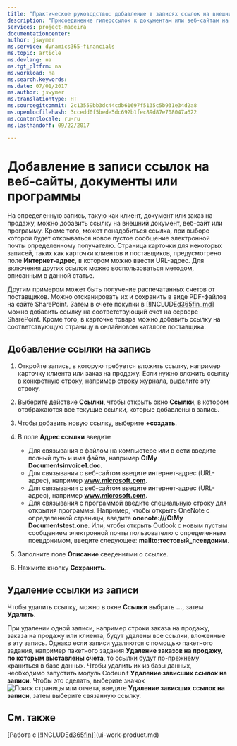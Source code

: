 ```yaml
---
title: "Практическое руководство: добавление в записях ссылок на внешние документы или программы | Документы Майкрософт"
description: "Присоединение гиперссылок к документам или веб-сайтам на конкретную запись, например, на клиента или документ."
services: project-madeira
documentationcenter: 
author: jswymer
ms.service: dynamics365-financials
ms.topic: article
ms.devlang: na
ms.tgt_pltfrm: na
ms.workload: na
ms.search.keywords: 
ms.date: 07/01/2017
ms.author: jswymer
ms.translationtype: HT
ms.sourcegitcommit: 2c13559bb3dc44cdb61697f5135c5b931e34d2a8
ms.openlocfilehash: 3ccedd0f5bede5dc692b1fec89d87e708047a622
ms.contentlocale: ru-ru
ms.lasthandoff: 09/22/2017

---
```

# <a name="adding-links-to-websites-documents-or-programs-on-records"></a>Добавление в записи ссылок на веб-сайты, документы или программы
На определенную запись, такую как клиент, документ или заказ на продажу, можно добавить ссылку на внешний документ, веб-сайт или программу. Кроме того, может понадобиться ссылка, при выборе которой будет открываться новое пустое сообщение электронной почты определенному получателю. Страница карточки для некоторых записей, таких как карточки клиентов и поставщиков, предусмотрено поле **Интернет-адрес**, в котором можно ввести URL-адрес. Для включения других ссылок можно воспользоваться методом, описанным в данной статье.

Другим примером может быть получение распечатанных счетов от поставщиков. Можно отсканировать их и сохранить в виде PDF-файлов на сайте SharePoint. Затем в счете покупки в [!INCLUDE[d365fin_md](includes/d365fin_md.md)] можно добавить ссылку на соответствующий счет на сервере SharePoint. Кроме того, в карточке товара можно добавить ссылку на соответствующую страницу в онлайновом каталоге поставщика.
  
## <a name="to-add-a-link-on-a-record"></a>Добавление ссылки на запись   
  
1.  Откройте запись, в которую требуется вложить ссылку, например карточку клиента или заказ на продажу. Если нужно вложить ссылку в конкретную строку, например строку журнала, выделите эту строку.  
  
2.  Выберите действие **Ссылки**, чтобы открыть окно **Ссылки**, в котором отображаются все текущие ссылки, которые добавлены в запись.

3. Чтобы добавить новую ссылку, выберите **+создать**. 
  
4.  В поле **Адрес ссылки** введите

    -   Для связывания с файлом на компьютере или в сети введите полный путь и имя файла, например **C:My Documentsinvoice1.doc**.
    -   Для связывания с веб-сайтом введите интернет-адрес (URL-адрес), например **www.microsoft.com**. 
    -   Для связывания с веб-сайтом введите интернет-адрес (URL-адрес), например **www.microsoft.com**. 
    -   Для связывания с программой введите специальную строку для открытия программы. Например, чтобы открыть OneNote с определенной страницы, введите **onenote:///C:My Documentstest.one**. Или, чтобы открыть Outlook с новым пустым сообщением электронной почты пользователю с определенным псевдонимом, введите следующее: **mailto:тестовый_псевдоним**.  
  
5.  Заполните поле **Описание** сведениями о ссылке.  
  
6.  Нажмите кнопку **Сохранить**.  
  
## <a name="to-delete-a-link-from-a-record"></a>Удаление ссылки из записи  
  
Чтобы удалить ссылку, можно в окне **Ссылки** выбрать **...**, затем **Удалить**.

При удалении одной записи, например строки заказа на продажу, заказа на продажу или клиента, будут удалены все ссылки, вложенные в эту запись. Однако если записи удаляются с помощью пакетного задания, например пакетного задания **Удаление заказов на продажу, по которым выставлены счета**, то ссылки будут по-прежнему храниться в базе данных. Чтобы удалить их из базы данных, необходимо запустить модуль Codeunit **Удаление зависших ссылок на записи**. Чтобы это сделать, выберите значок ![Поиск страницы или отчета](media/ui-search/search_small.png "Значок поиска страницы или отчета"), введите **Удаление зависших ссылок на записи**, затем выберите связанную ссылку.   
  
<!-- ### To run delete orphaned record links  
  
1.  Choose the ![Search for Page or Report](media/ui-search/search_small.png "Search for Page or Report icon") icon, enter **Data Deletion**, and then choose the related link.  
  
2.  On the **Data Deletion** page, choose **Tasks**, and then choose **Delete Orphaned Record Links**.  -->
  
## <a name="see-also"></a>См. также  
[Работа с [!INCLUDE[d365fin](includes/d365fin_md.md)]](ui-work-product.md)  
